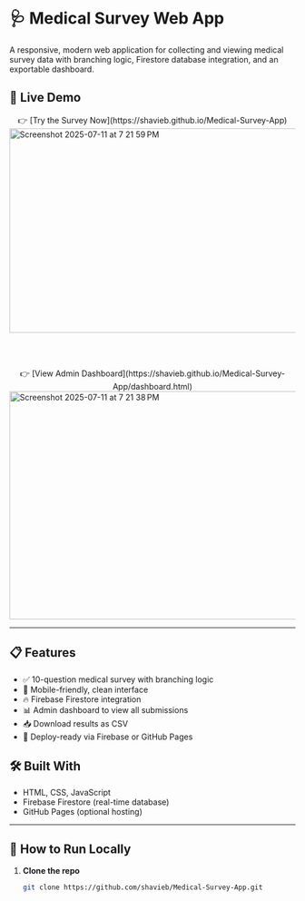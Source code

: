 # 🩺 Medical Survey Web App

A responsive, modern web application for collecting and viewing medical survey data with branching logic, Firestore database integration, and an exportable dashboard.

## 🔗 Live Demo

<center>👉 [Try the Survey Now](https://shavieb.github.io/Medical-Survey-App)</center>

<img width="690" height="360" alt="Screenshot 2025-07-11 at 7 21 59 PM" src="https://github.com/user-attachments/assets/567648da-36a1-46d0-9623-9536d0f70194" />

<br></br>
<center>👉 [View Admin Dashboard](https://shavieb.github.io/Medical-Survey-App/dashboard.html)</center>

<img width="696" height="402" alt="Screenshot 2025-07-11 at 7 21 38 PM" src="https://github.com/user-attachments/assets/6bb3e633-984b-433a-bf0c-0ccb624283df" />

---

## 📋 Features

- ✅ 10-question medical survey with branching logic
- 📱 Mobile-friendly, clean interface
- 🔥 Firebase Firestore integration
- 📊 Admin dashboard to view all submissions
- 📥 Download results as CSV
- 🚀 Deploy-ready via Firebase or GitHub Pages

## 🛠️ Built With

- HTML, CSS, JavaScript
- Firebase Firestore (real-time database)
- GitHub Pages (optional hosting)

---

## 🚀 How to Run Locally

1. **Clone the repo**
   ```bash
   git clone https://github.com/shavieb/Medical-Survey-App.git

